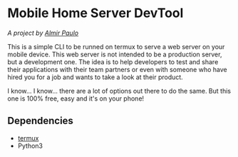 # Mobile Home Server DevTool
*A project by  [Almir Paulo](https://github.com/AlmirPaulo)*

This is a simple CLI to be runned on termux to serve a web server on your mobile device. This web server is not intended to be a production server, but a development one. The idea is to help developers to test and share their applications with their team partners or even with someone who have hired you for a job and wants to take a look at their product.

I know... I know... there are a lot of options out there to do the same. But this one is 100% free, easy and it's on your phone!

## Dependencies

* [termux](https://termux.com/)
* Python3

<!--## Installation 
<blockquote>I have plans to automate this whole process in a shell script.</blockquote>

1. Clone this repo on your android device.
2. Install Termux on your android device.
3. Install python3 via termux

        pkg install python3

4. Paste this line on your termux .bashrc. If you have not a .bashrc file, create it. The following line just create an alias. 

        alias hsdt='python3 ~/mobile_dev_server/run.py'

5. It's Ready! To make sure it's running all good, try to run the server in any port an access the "/welcome" page. 

## Commands and Usage
All the commands are optionals. 

        usage: run.py [-h] [--open OPEN] [--port PORT] [--page PAGE]

        A Mobile Webserver for development purposes.

        optional arguments:
          -h, --help            show this help message and exit
          --open OPEN, -o OPEN  If you want to host on 0.0.0.0
          --port PORT           The port where webserver would run
          --page PAGE, -p PAGE  The page to be rendered

Default host is localhost (127.0.0.1) and default port is 5001. 

In order to run an html page, you just need to place it in the server directory and run the cli with the "--page" option or simply "-p". This server can handle Jinja2 templates and if you need to run static files, place them in the "/static" directory inside the server folder.

This server also generates log files named by the date time it runs.
## F.A.Q.
### 1. Can I run this on my Iphone?
No, because termux runs on android only. But if you are able to find a way, please let me know. 

### 2. Can I run this on desktop via command line?
If you have Python installed, yes, but why would you do this?

### 3. I think I found a bug!/I need help! 
Please, open an Issue here on Github. 

### 4. How can I contribute to the project?
Pull request me!
Fork it!
Tell people about it! 
Buy me a coffee!

### 5. Would be easier if we could install it directly from pip or pkg...
Maybe in the future... 

